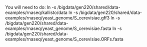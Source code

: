 You will need to do:
ln -s /bigdata/gen220/shared/data-examples/rnaseq/kallisto/data
ln -s /bigdata/gen220/shared/data-examples/rnaseq/yeast_genome/S_cerevisiae.gff3
ln -s /bigdata/gen220/shared/data-examples/rnaseq/yeast_genome/S_cerevisiae.fasta
ln -s /bigdata/gen220/shared/data-examples/rnaseq/yeast_genome/S_cerevisiae.ORFs.fasta
